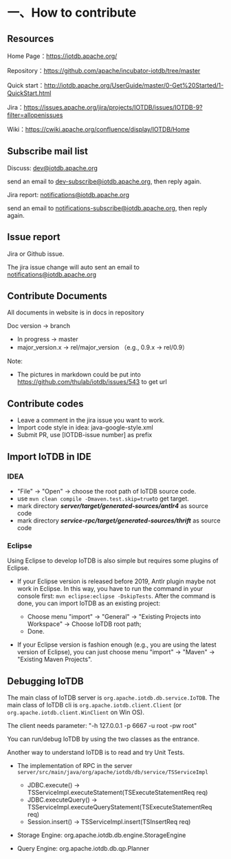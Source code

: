 <!--

    Licensed to the Apache Software Foundation (ASF) under one
    or more contributor license agreements.  See the NOTICE file
    distributed with this work for additional information
    regarding copyright ownership.  The ASF licenses this file
    to you under the Apache License, Version 2.0 (the
    "License"); you may not use this file except in compliance
    with the License.  You may obtain a copy of the License at

        http://www.apache.org/licenses/LICENSE-2.0

    Unless required by applicable law or agreed to in writing,
    software distributed under the License is distributed on an
    "AS IS" BASIS, WITHOUT WARRANTIES OR CONDITIONS OF ANY
    KIND, either express or implied.  See the License for the
    specific language governing permissions and limitations
    under the License.

-->

# 一、How to contribute

## Resources

Home Page：https://iotdb.apache.org/

Repository：https://github.com/apache/incubator-iotdb/tree/master

Quick start：http://iotdb.apache.org/UserGuide/master/0-Get%20Started/1-QuickStart.html

Jira：https://issues.apache.org/jira/projects/IOTDB/issues/IOTDB-9?filter=allopenissues

Wiki：https://cwiki.apache.org/confluence/display/IOTDB/Home

## Subscribe mail list

Discuss: dev@iotdb.apache.org

send an email to dev-subscribe@iotdb.apache.org, then reply again.

Jira report: notifications@iotdb.apache.org

send an email to notifications-subscribe@iotdb.apache.org, then reply again.

## Issue report

Jira or Github issue.

The jira issue change will auto sent an email to notifications@iotdb.apache.org

## Contribute Documents

All documents in website is in docs in repository

Doc version -> branch

* In progress -> master
* major_version.x -> rel/major_version （e.g., 0.9.x -> rel/0.9）

Note:

* The pictures in markdown could be put into https://github.com/thulab/iotdb/issues/543 to get url

## Contribute codes

* Leave a comment in the jira issue you want to work.
* Import code style in idea: java-google-style.xml
* Submit PR, use [IOTDB-issue number] as prefix

## Import IoTDB in IDE

### IDEA

* "File" -> "Open" -> choose the root path of IoTDB source code. 
* use `mvn clean compile -Dmaven.test.skip=true`to get target.
* mark directory ***server/target/generated-sources/antlr4*** as source code
* mark directory ***service-rpc/target/generated-sources/thrift*** as source code 

### Eclipse

Using Eclipse to develop IoTDB is also simple but requires some plugins of Eclipse.

- If your Eclipse version is released before 2019, Antlr plugin maybe not work in Eclipse. In this way, you have to run the command in your console first: `mvn eclipse:eclipse -DskipTests`. 
After the command is done, you can import IoTDB as an existing project:
  - Choose menu "import" -> "General" -> "Existing Projects into Workspace" -> Choose IoTDB
   root path;
  - Done.

- If your Eclipse version is fashion enough (e.g., you are using the latest version of Eclipse),
you can just choose menu "import" -> "Maven" -> "Existing Maven Projects".
 

## Debugging IoTDB

The main class of IoTDB server is `org.apache.iotdb.db.service.IoTDB`.
The main class of IoTDB cli is `org.apache.iotdb.client.Client` 
(or `org.apache.iotdb.client.WinClient` on Win OS).

The client needs parameter: "-h 127.0.0.1 -p 6667 -u root -pw root"

You can run/debug IoTDB by using the two classes as the entrance.

Another way to understand IoTDB is to read and try Unit Tests.

* The implementation of RPC in the server ```server/src/main/java/org/apache/iotdb/db/service/TSServiceImpl```
	* JDBC.execute() -> TSServiceImpl.executeStatement(TSExecuteStatementReq req)
	* JDBC.executeQuery() -> TSServiceImpl.executeQueryStatement(TSExecuteStatementReq req)	
	* Session.insert() -> TSServiceImpl.insert(TSInsertReq req)

* Storage Engine: org.apache.iotdb.db.engine.StorageEngine
* Query Engine: org.apache.iotdb.db.qp.Planner

